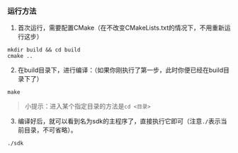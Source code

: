### 运行方法
1. 首次运行，需要配置CMake（在不改变CMakeLists.txt的情况下，不用重新运行这步）
```shell
mkdir build && cd build
cmake ..
```
2. 在build目录下，进行编译：（如果你刚执行了第一步，此时你便已经在build目录下了）
```shell
make
```
> 小提示：进入某个指定目录的方法是`cd <目录>`
3. 编译好后，就可以看到名为sdk的主程序了，直接执行它即可（注意`./`表示当前目录，不可省略）。
```shell
./sdk
```